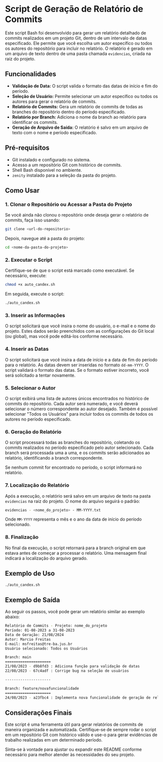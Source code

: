
# Script de Geração de Relatório de Commits

Este script Bash foi desenvolvido para gerar um relatório detalhado de commits realizados em um projeto Git, dentro de um intervalo de datas especificado. Ele permite que você escolha um autor específico ou todos os autores do repositório para incluir no relatório. O relatório é gerado em um arquivo de texto dentro de uma pasta chamada `evidencias`, criada na raiz do projeto.

## Funcionalidades
- **Validação de Data:** O script valida o formato das datas de início e fim do período.
- **Seleção de Usuário:** Permite selecionar um autor específico ou todos os autores para gerar o relatório de commits.
- **Relatório de Commits:** Gera um relatório de commits de todas as branches do repositório dentro do período especificado.
- **Relatório por Branch:** Adiciona o nome da branch ao relatório para identificar os commits.
- **Geração de Arquivo de Saída:** O relatório é salvo em um arquivo de texto com o nome e período especificado.

## Pré-requisitos
- Git instalado e configurado no sistema.
- Acesso a um repositório Git com histórico de commits.
- Shell Bash disponível no ambiente.
- `zenity` instalado para a seleção da pasta do projeto.

## Como Usar

### 1. Clonar o Repositório ou Acessar a Pasta do Projeto
Se você ainda não clonou o repositório onde deseja gerar o relatório de commits, faça isso usando:

```bash
git clone <url-do-repositorio>
```

Depois, navegue até a pasta do projeto:

```bash
cd <nome-da-pasta-do-projeto>
```

### 2. Executar o Script
Certifique-se de que o script está marcado como executável. Se necessário, execute:

```bash
chmod +x auto_candex.sh
```

Em seguida, execute o script:

```bash
./auto_candex.sh
```

### 3. Inserir as Informações
O script solicitará que você insira o nome do usuário, o e-mail e o nome do projeto. Estes dados serão preenchidos com as configurações do Git local (ou global), mas você pode editá-los conforme necessário.

### 4. Inserir as Datas
O script solicitará que você insira a data de início e a data de fim do período para o relatório. As datas devem ser inseridas no formato `dd-mm-YYYY`. O script validará o formato das datas. Se o formato estiver incorreto, você será solicitado a tentar novamente.

### 5. Selecionar o Autor
O script exibirá uma lista de autores únicos encontrados no histórico de commits do repositório. Cada autor será numerado, e você deverá selecionar o número correspondente ao autor desejado. Também é possível selecionar "Todos os Usuários" para incluir todos os commits de todos os autores no período especificado.

### 6. Geração do Relatório
O script processará todas as branches do repositório, coletando os commits realizados no período especificado pelo autor selecionado. Cada branch será processada uma a uma, e os commits serão adicionados ao relatório, identificando a branch correspondente.

Se nenhum commit for encontrado no período, o script informará no relatório.

### 7. Localização do Relatório
Após a execução, o relatório será salvo em um arquivo de texto na pasta `evidencias` na raiz do projeto. O nome do arquivo seguirá o padrão:

```bash
evidencias - <nome_do_projeto> - MM-YYYY.txt
```
Onde `MM-YYYY` representa o mês e o ano da data de início do período selecionado.

### 8. Finalização
No final da execução, o script retornará para a branch original em que estava antes de começar a processar o relatório. Uma mensagem final indicará a localização do arquivo gerado.

## Exemplo de Uso

```bash
./auto_candex.sh
```

## Exemplo de Saída

Ao seguir os passos, você pode gerar um relatório similar ao exemplo abaixo:

```bash
Relatório de Commits - Projeto: nome_do_projeto
Período: 01-08-2023 a 31-08-2023
Data de Geração: 21/08/2024
Autor: Marcio Freitas
E-mail: msfreitas@tre-ba.jus.br
Usuário selecionado: Todos os Usuários

Branch: main
=====================
21/08/2023 - d9b8fd3 : Adiciona função para validação de datas
22/08/2023 - 67c4adf : Corrige bug na seleção de usuários

---------------------

Branch: feature/novafuncionalidade
=====================
24/08/2023 - a23fbc4 : Implementa nova funcionalidade de geração de relatórios
```

## Considerações Finais

Este script é uma ferramenta útil para gerar relatórios de commits de maneira organizada e automatizada. Certifique-se de sempre rodar o script em um repositório Git com histórico válido e use-o para gerar evidências de trabalho realizadas em um determinado período.

Sinta-se à vontade para ajustar ou expandir este README conforme necessário para melhor atender às necessidades do seu projeto.
